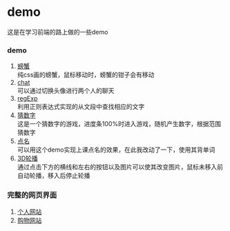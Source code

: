 # demo
这是在学习前端的路上做的一些demo

### demo
1. [螃蟹](http://htmlpreview.github.io/?https://github.com/wsq5477/demo/blob/master/螃蟹/pangxie.html)
   <br>纯css画的螃蟹，鼠标移动时，螃蟹的钳子会有移动
2. [chat](http://htmlpreview.github.io/?https://github.com/wsq5477/demo/blob/master/chat/chat.html)
   <br>可以通过切换头像进行两个人的聊天
3. [regExp](http://htmlpreview.github.io/?https://github.com/wsq5477/demo/blob/master/regExp/index.html)
   <br>利用正则表达式实现的从文段中查找相应的文字
4. [猜数字](http://htmlpreview.github.io/?https://github.com/wsq5477/demo/blob/master/猜数字/index.html)
   <br>这是一个猜数字的游戏，进度条100%时进入游戏，随机产生数字，根据范围猜数字
5. [点名](http://htmlpreview.github.io/?https://github.com/wsq5477/demo/blob/master/点名/dianming.html)
   <br>可以用这个demo实现上课点名的效果，在此我改动了一下，使用其背单词
6. [3D轮播](http://htmlpreview.github.io/?https://github.com/wsq5477/demo/blob/master/3D转换轮播/index.html)
   <br>通过点击下方的横线和左右的按钮以及图片可以使其改变图片，鼠标未移入前自动轮播，移入后停止轮播
### 完整的网页界面
1. [个人网站](http://htmlpreview.github.io/?https://github.com/wsq5477/demo/blob/master/个人网站/index.html)
2. [购物网站](http://htmlpreview.github.io/?https://github.com/wsq5477/demo/blob/master/购物网站/index.html)

